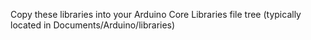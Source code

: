 Copy these libraries into your Arduino Core Libraries file tree (typically located in Documents/Arduino/libraries)